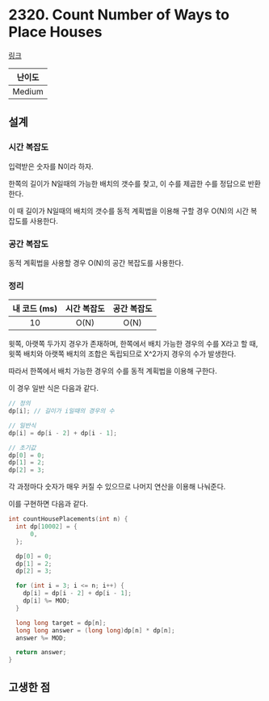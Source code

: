# 2320. Count Number of Ways to Place Houses

[링크](https://leetcode.com/problems/count-number-of-ways-to-place-houses/)

| 난이도 |
| :----: |
| Medium |

## 설계

### 시간 복잡도

입력받은 숫자를 N이라 하자.

한쪽의 길이가 N일때의 가능한 배치의 갯수를 찾고, 이 수를 제곱한 수를 정답으로 반환한다.

이 때 길이가 N일때의 배치의 갯수를 동적 계획법을 이용해 구할 경우 O(N)의 시간 복잡도를 사용한다.

### 공간 복잡도

동적 계획법을 사용할 경우 O(N)의 공간 복잡도를 사용한다.

### 정리

| 내 코드 (ms) | 시간 복잡도 | 공간 복잡도 |
| :----------: | :---------: | :---------: |
|      10      |    O(N)     |    O(N)     |

윗쪽, 아랫쪽 두가지 경우가 존재하며, 한쪽에서 배치 가능한 경우의 수를 X라고 할 때, 윗쪽 배치와 아랫쪽 배치의 조합은 독립되므로 X^2가지 경우의 수가 발생한다.

따라서 한쪽에서 배치 가능한 경우의 수를 동적 계획법을 이용해 구한다.

이 경우 일반 식은 다음과 같다.

```cpp
// 정의
dp[i]; // 길이가 i일때의 경우의 수

// 일반식
dp[i] = dp[i - 2] + dp[i - 1];

// 초기값
dp[0] = 0;
dp[1] = 2;
dp[2] = 3;
```

각 과정마다 숫자가 매우 커질 수 있으므로 나머지 연산을 이용해 나눠준다.

이를 구현하면 다음과 같다.

```cpp
int countHousePlacements(int n) {
  int dp[10002] = {
      0,
  };

  dp[0] = 0;
  dp[1] = 2;
  dp[2] = 3;

  for (int i = 3; i <= n; i++) {
    dp[i] = dp[i - 2] + dp[i - 1];
    dp[i] %= MOD;
  }

  long long target = dp[n];
  long long answer = (long long)dp[n] * dp[n];
  answer %= MOD;

  return answer;
}
```

## 고생한 점
